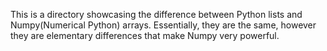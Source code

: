 This is a directory showcasing the difference between Python lists and Numpy(Numerical Python) arrays. Essentially, they are the same, however they are elementary differences that make Numpy very powerful.

